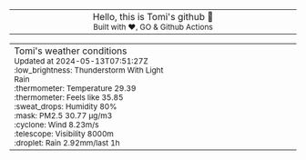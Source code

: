 
<div align="center">
<table>
<tbody>
<td align="center">
<img width="2000" height="0"><br>
Hello, this is Tomi's github 👋<br>
<sup>Built with ❤️, GO & Github Actions</sup><br>
<img width="2000" height="0">
</td>
</tbody>
</table>
</div>
<table>
<tbody>
<td align="left">
<img width="2000" height="0"><br>
Tomi's weather conditions<br>
<sup>Updated at 2024-05-13T07:51:27Z</sup><br>
<sup>:low_brightness: Thunderstorm With Light Rain</sup><br>
<sup>:thermometer: Temperature 29.39 </sup><br>
<sup>:thermometer: Feels like 35.85</sup><br>
<sup>:sweat_drops: Humidity 80%</sup><br>
<sup>:mask: PM2.5 30.77 μg/m3</sup><br>
<sup>:cyclone: Wind 8.23m/s </sup><br>
<sup>:telescope: Visibility 8000m </sup><br>
<sup>:droplet: Rain 2.92mm/last 1h </sup><br>
<img width="2000" height="0">
</td>
<td align="left">
<img width="2000" height="0"><br>
<br>
<img width="2000" height="0">
</td>
</tbody>
</table>
</div>
    